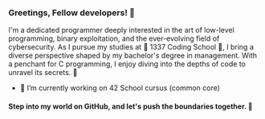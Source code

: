 ### Greetings, Fellow developers! 👋

I'm a dedicated programmer deeply interested in the art of low-level programming, binary exploitation, and the ever-evolving field of cybersecurity. 
As I pursue my studies at 🌱 1337 Coding School 🌱, I bring a diverse perspective shaped by my bachelor's degree in management. With a penchant for C programming, I enjoy diving into the depths of code to unravel its secrets. 🔭

- 🔭 I’m currently working on 42 School cursus (common core)

#### Step into my world on GitHub, and let's push the boundaries together. 👯
<!--
**Mushigarou/Mushigarou** is a ✨ _special_ ✨ repository because its `README.md` (this file) appears on your GitHub profile.

Here are some ideas to get you started:


- 🌱 I’m currently learning ...
- 👯 I’m looking to collaborate on ...
- 🤔 I’m looking for help with ...
- 💬 Ask me about ... 
- 📫 How to reach me: ...
- 😄 Pronouns: ...
- ⚡ Fun fact: ...
-->
